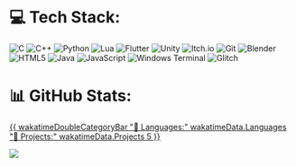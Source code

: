 
# 💻 Tech Stack:
![C](https://img.shields.io/badge/c-%2300599C.svg?style=for-the-badge&logo=c&logoColor=white) ![C++](https://img.shields.io/badge/c++-%2300599C.svg?style=for-the-badge&logo=c%2B%2B&logoColor=white) ![Python](https://img.shields.io/badge/python-3670A0?style=for-the-badge&logo=python&logoColor=ffdd54) ![Lua](https://img.shields.io/badge/lua-%232C2D72.svg?style=for-the-badge&logo=lua&logoColor=white) ![Flutter](https://img.shields.io/badge/Flutter-%2302569B.svg?style=for-the-badge&logo=Flutter&logoColor=white) ![Unity](https://img.shields.io/badge/unity-%23000000.svg?style=for-the-badge&logo=unity&logoColor=white) ![Itch.io](https://img.shields.io/badge/Itch-%23FF0B34.svg?style=for-the-badge&logo=Itch.io&logoColor=white) ![Git](https://img.shields.io/badge/git-%23F05033.svg?style=for-the-badge&logo=git&logoColor=white) ![Blender](https://img.shields.io/badge/blender-%23F5792A.svg?style=for-the-badge&logo=blender&logoColor=white) ![HTML5](https://img.shields.io/badge/html5-%23E34F26.svg?style=for-the-badge&logo=html5&logoColor=white) ![Java](https://img.shields.io/badge/java-%23ED8B00.svg?style=for-the-badge&logo=openjdk&logoColor=white) ![JavaScript](https://img.shields.io/badge/javascript-%23323330.svg?style=for-the-badge&logo=javascript&logoColor=%23F7DF1E) ![Windows Terminal](https://img.shields.io/badge/Windows%20Terminal-%234D4D4D.svg?style=for-the-badge&logo=windows-terminal&logoColor=white) ![Glitch](https://img.shields.io/badge/glitch-%233333FF.svg?style=for-the-badge&logo=glitch&logoColor=white)
# 📊 GitHub Stats:
[{{ wakatimeDoubleCategoryBar "💾 Languages:" wakatimeData.Languages "💼 Projects:" wakatimeData.Projects 5 }}](https://github-readme-stats.hackclub.dev/api/wakatime?username=617&api_domain=hackatime.hackclub.com&theme=shadow_blue&custom_title=Hackatime+Stats&layout=compact&cache_seconds=0&langs_count=8
)
<!-- ![](https://github-readme-stats.vercel.app/api?username=JakeOJeff&theme=dark&hide_border=false&include_all_commits=false&count_private=false)<br/> -->
![](https://nirzak-streak-stats.vercel.app/?user=JakeOJeff&theme=dark&hide_border=false)<br/>
<!-- Proudly created with GPRM ( https://gprm.itsvg.in ) -->
